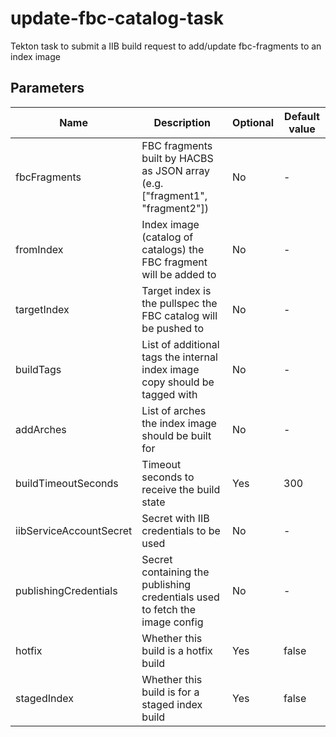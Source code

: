 # update-fbc-catalog-task

Tekton task to submit a IIB build request to add/update fbc-fragments to an index image

## Parameters

| Name                    | Description                                                                  | Optional | Default value |
|-------------------------|------------------------------------------------------------------------------|----------|---------------|
| fbcFragments            | FBC fragments built by HACBS as JSON array (e.g. ["fragment1", "fragment2"]) | No       | -             |
| fromIndex               | Index image (catalog of catalogs) the FBC fragment will be added to          | No       | -             |
| targetIndex             | Target index is the pullspec the FBC catalog will be pushed to               | No       | -             |
| buildTags               | List of additional tags the internal index image copy should be tagged with  | No       | -             |
| addArches               | List of arches the index image should be built for                           | No       | -             |
| buildTimeoutSeconds     | Timeout seconds to receive the build state                                   | Yes      | 300           |
| iibServiceAccountSecret | Secret with IIB credentials to be used                                       | No       | -             |
| publishingCredentials   | Secret containing the publishing credentials used to fetch the image config  | No       | -             |
| hotfix                  | Whether this build is a hotfix build                                         | Yes      | false         |
| stagedIndex             | Whether this build is for a staged index build                               | Yes      | false         |
